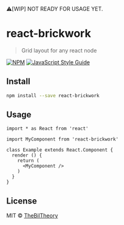 ⚠️[WIP] NOT READY FOR USAGE YET.

# react-brickwork

> Grid layout for any react node

[![NPM](https://img.shields.io/npm/v/react-brickwork.svg)](https://www.npmjs.com/package/react-brickwork) [![JavaScript Style Guide](https://img.shields.io/badge/code_style-standard-brightgreen.svg)](https://standardjs.com)

## Install

```bash
npm install --save react-brickwork
```

## Usage

```tsx
import * as React from 'react'

import MyComponent from 'react-brickwork'

class Example extends React.Component {
  render () {
    return (
      <MyComponent />
    )
  }
}
```

## License

MIT © [TheBilTheory](https://github.com/thebiltheory)

